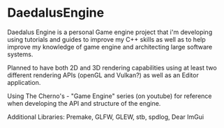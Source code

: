 # DaedalusEngine
Daedalus Engine is a personal Game engine project that i'm developing using tutorials and guides to improve my C++ skills as well as to help improve my knowledge of game engine and architecting large software systems.

Planned to have both 2D and 3D rendering capabilities using at least two different rendering APIs (openGL and Vulkan?) as well as an Editor application.

Using The Cherno's - "Game Engine" series (on youtube) for reference when developing the API and structure of the engine.

Additional Libraries: Premake, GLFW, GLEW, stb, spdlog, Dear ImGui